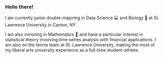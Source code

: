 ### Hello there!

I am currently junior double-majoring in Data Science 💻  and Biology 🧬 at St. Lawrence University in Canton, NY.

I am also minoring in Mathematics 🧮 and have a particular interest in statistical theory involving time series analysis with financial applications. I am also on the tennis team at St. Lawrence University, making the most of my liberal arts university experience as a full-time student-athlete.

<!--
**BrodyPinto/BrodyPinto** is a ✨ _special_ ✨ repository because its `README.md` (this file) appears on your GitHub profile.

Here are some ideas to get you started:

- 🔭 I’m currently working on ...
- 🌱 I’m currently learning ...
- 👯 I’m looking to collaborate on ...
- 🤔 I’m looking for help with ...
- 💬 Ask me about ...
- 📫 How to reach me: ...
- 😄 Pronouns: ...
- ⚡ Fun fact: ...
-->

